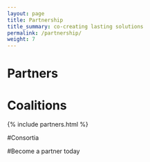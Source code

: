 ```yaml
---
layout: page
title: Partnership
title_summary: co-creating lasting solutions
permalink: /partnership/
weight: 7
---
```


# Partners


# Coalitions
{% include partners.html %}

#Consortia

#Become a partner today
